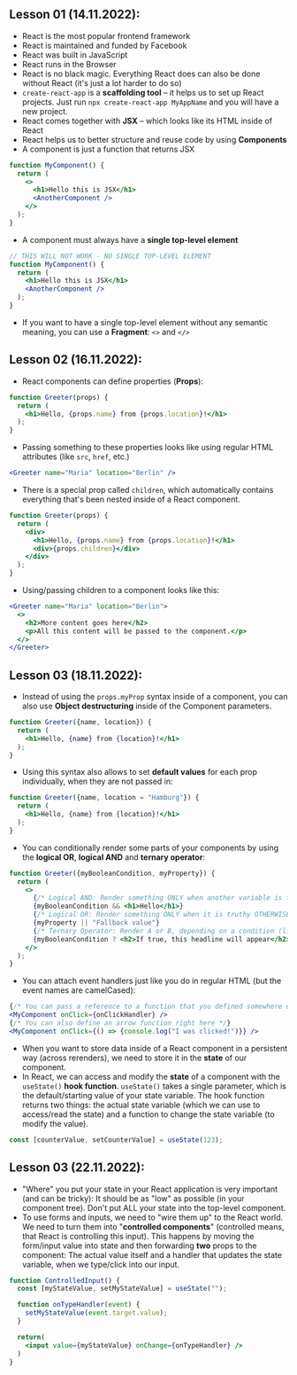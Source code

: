 ## Lesson 01 (14.11.2022):
- React is the most popular frontend framework
- React is maintained and funded by Facebook
- React was built in JavaScript
- React runs in the Browser
- React is no black magic. Everything React does can also be done without React (it's just a lot harder to do so)
- `create-react-app` is a **scaffolding tool** – it helps us to set up React projects. Just run `npx create-react-app MyAppName` and you will have a new project.
- React comes together with **JSX** – which looks like its HTML inside of React
- React helps us to better structure and reuse code by using **Components**
- A component is just a function that returns JSX
```jsx
function MyComponent() {
  return (
    <>
      <h1>Hello this is JSX</h1>
      <AnotherComponent />
    </>
  );
}
```
- A component must always have a **single top-level element**
```jsx
// THIS WILL NOT WORK - NO SINGLE TOP-LEVEL ELEMENT
function MyComponent() {
  return (
    <h1>Hello this is JSX</h1>
    <AnotherComponent />
  );
}
```
- If you want to have a single top-level element without any semantic meaning, you can use a **Fragment**: `<>` and `</>`

## Lesson 02 (16.11.2022):
- React components can define properties (**Props**):
```jsx
function Greeter(props) {
  return (
    <h1>Hello, {props.name} from {props.location}!</h1>
  );
}
```
- Passing something to these properties looks like using regular HTML attributes (like `src`, `href`, etc.)
```jsx
<Greeter name="Maria" location="Berlin" />
```
- There is a special prop called `children`, which automatically contains everything that's been nested inside of a React component.
```jsx
function Greeter(props) {
  return (
    <div>
      <h1>Hello, {props.name} from {props.location}!</h1>
      <div>{props.children}</div>
    </div>
  );
}
```
- Using/passing children to a component looks like this:
```jsx
<Greeter name="Maria" location="Berlin">
  <>
    <h2>More content goes here</h2>
    <p>All this content will be passed to the component.</p>
  </>
</Greeter>
```

## Lesson 03 (18.11.2022):
- Instead of using the `props.myProp` syntax inside of a component, you can also use **Object destructuring** inside of the Component parameters.
```jsx
function Greeter({name, location}) {
  return (
    <h1>Hello, {name} from {location}!</h1>
  );
}
```
- Using this syntax also allows to set **default values** for each prop individually, when they are not passed in:
```jsx
function Greeter({name, location = "Hamburg"}) {
  return (
    <h1>Hello, {name} from {location}!</h1>
  );
}
```
- You can conditionally render some parts of your components by using the **logical OR**, **logical AND** and **ternary operator**:
```jsx
function Greeter({myBooleanCondition, myProperty}) {
  return (
    <>
      {/* Logical AND: Render something ONLY when another variable is truthy */}
      {myBooleanCondition && <h1>Hello</h1>}
      {/* Logical OR: Render something ONLY when it is truthy OTHERWISE use a fallback value */}
      {myProperty || "Fallback value"}
      {/* Ternary Operator: Render A or B, depending on a condition (like if/else) */}
      {myBooleanCondition ? <h2>If true, this headline will appear</h2>:<p>If false, this paragraph will render</p>}
    </>
  );
}
```
- You can attach event handlers just like you do in regular HTML (but the event names are camelCased):
```jsx
{/* You can pass a reference to a function that you defined somewhere else */}
<MyComponent onClick={onClickHandler} />
{/* You can also define an arrow function right here */}
<MyComponent onClick={() => {console.log("I was clicked!")}} />
```
- When you want to store data inside of a React component in a persistent way (across rerenders), we need to store it in the **state** of our component.
- In React, we can access and modify the **state** of a component with the `useState()` **hook function**. `useState()` takes a single parameter, which is the default/starting value of your state variable. The hook function returns two things: the actual state variable (which we can use to access/read the state) and a function to change the state variable (to modify the value).
```jsx
const [counterValue, setCounterValue] = useState(123);
```

## Lesson 03 (22.11.2022):
- "Where" you put your state in your React application is very important (and can be tricky): It should be as "low" as possible (in your component tree). Don't put ALL your state into the top-level component.
- To use forms and inputs, we need to "wire them up" to the React world. We need to turn them into "**controlled components**" (controlled means, that React is controlling this input). This happens by moving the form/input value into state and then forwarding **two** props to the component: The actual value itself and a handler that updates the state variable, when we type/click into our input.
```jsx
function ControlledInput() {
  const [myStateValue, setMyStateValue] = useState("");

  function onTypeHandler(event) {
    setMyStateValue(event.target.value);
  }

  return(
    <input value={myStateValue} onChange={onTypeHandler} />
  )
}
```
